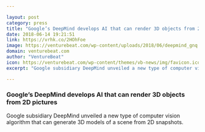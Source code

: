 ```yaml
---

layout: post
category: press
title: "Google’s DeepMind develops AI that can render 3D objects from 2D pictures"
date: 2018-06-14 19:21:51
link: https://vrhk.co/2HOhFoe
image: https://venturebeat.com/wp-content/uploads/2018/06/deepmind_gnq.png?fit=3840%2C2160&strip=all
domain: venturebeat.com
author: "VentureBeat"
icon: https://venturebeat.com/wp-content/themes/vb-news/img/favicon.ico
excerpt: "Google subsidiary DeepMind unveiled a new type of computer vision algorithm that can generate 3D models of a scene from 2D snapshots."

---
```


### Google’s DeepMind develops AI that can render 3D objects from 2D pictures

Google subsidiary DeepMind unveiled a new type of computer vision algorithm that can generate 3D models of a scene from 2D snapshots.